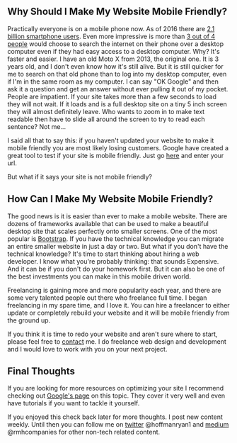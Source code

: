 ## Why Should I Make My Website Mobile Friendly?

Practically everyone is on a mobile phone now. As of 2016 there are [2.1 billion smartphone users](https://www.statista.com/statistics/330695/number-of-smartphone-users-worldwide/). 
Even more impressive is more than [3 out of 4 people](https://www.thinkwithgoogle.com/research-studies/creating-moments-that-matter.html) 
would choose to search the internet on their phone over a desktop computer even if they had easy access to a desktop computer. Why? It's 
faster and easier. I have an old Moto X from 2013, the original one. It is 3 years old, and I don't even know how it's still alive. But it 
is still quicker for me to search on that old phone than to log into my desktop computer, even if I'm in the same room as my computer. I 
can say "OK Google" and then ask it a question and get an answer without ever pulling it out of my pocket. People are impatient. If your 
site takes more than a few seconds to load they will not wait. If it loads and is a full desktop site on a tiny 5 inch screen they will 
almost definitely leave. Who wants to zoom in to make text readable then have to slide all around the screen to try to read each sentence? 
Not me...  

I said all that to say this: if you haven't updated your website to make it mobile friendly you are most likely losing customers. Google 
have created a great tool to test if your site is mobile friendly. Just go [here](https://www.google.com/webmasters/tools/mobile-friendly/) 
and enter your url. 

But what if it says your site is not mobile friendly? 

## How Can I Make My Website Mobile Friendly?

The good news is it is easier than ever to make a mobile website. There are dozens of frameworks available that can be used to make a 
beautiful desktop site that scales perfectly onto smaller screens. One of the most popular is [Bootstrap](https://getbootstrap.com/). If 
you have the technical knowledge you can migrate an entire smaller website in just a day or two. But what if you don't have the technical 
knowledge? It's time to start thinking about hiring a web developer. I know what you're probably thinking: that sounds Expensive. And it 
can be if you don't do your homework first. But it can also be one of the best investments you can make in this mobile driven world.  

Freelancing is gaining more and more popularity each year, and there are some very talented people out there who freelance full time. I 
began freelancing in my spare time, and I love it. You can hire a freelancer to either update or completely rebuild your website and it 
will be mobile friendly from the ground up. 

If you think it is time to redo your website and aren't sure where to start, please feel free to [contact](/contact/) me. I do freelance 
web design and development and I would love to work with you on your next project. 

## Final Thoughts

If you are looking for more resources on optimizing your site I recommend checking out [Google's page](https://developers.google.com/webmasters/mobile-sites/) 
on this topic. They cover it very well and even have tutorials if you want to tackle it yourself.

If you enjoyed this check back later for more thoughts. I post new content weekly. Until then you can follow me on [twitter](https://www.twitter.com/hoffmanryan1) 
@hoffmanryan1 and [medium](https://www.medium.com/rmhcompanies) @rmhcompanies for other non-tech related content.

